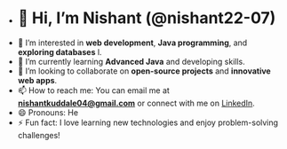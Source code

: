 - # 👋 Hi, I’m Nishant (@nishant22-07)
- 👀 I’m interested in **web development**, **Java programming**, and **exploring databases** l.
- 🌱 I’m currently learning **Advanced Java** and developing skills.
- 💞️ I’m looking to collaborate on **open-source projects** and **innovative web apps**.
- 📫 How to reach me: You can email me at **nishantkuddale04@gmail.com** or connect with me on [LinkedIn](https://www.linkedin.com/in/nishant-kudale).
- 😄 Pronouns: He
- ⚡ Fun fact: I love learning new technologies and enjoy problem-solving challenges!


<!---
nishant22-07/nishant22-07 is a ✨ special ✨ repository because its `README.md` (this file) appears on your GitHub profile.
You can click the Preview link to take a look at your changes.
--->
